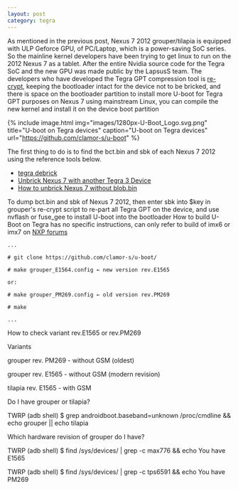 ```yaml
---
layout: post
category: tegra
---
```


As mentioned in the previous post, Nexus 7 2012 grouper/tilapia is equipped with ULP Geforce GPU, of PC/Laptop, which is a power-saving SoC series. So the mainline kernel developers have been trying to get linux to run on the 2012 Nexus 7 as a tablet. 
After the entire Nvidia source code for the Tegra SoC and the new GPU was made public by the LapsusS team. 
The developers who have developed the Tegra GPT compression tool is [re-crypt], keeping the bootloader intact for the device not to be bricked, 
and there is space on the bootloader partition to install more U-boot for Tegra GPT purposes on Nexus 7 using mainstream Linux, you can compile the new kernel and install it on the device boot partition

{% include image.html
            img="images/1280px-U-Boot_Logo.svg.png"
            title="U-boot on Tegra devices"
            caption="U-boot on Tegra devices" 
            url="https://github.com/clamor-s/u-boot" %}

The first thing to do is to find the bct.bin and sbk of each Nexus 7 2012 using the reference tools below.

- [tegra debrick]
- [Unbrick Nexus 7 with another Tegra 3 Device]
- [How to unbrick Nexus 7 without blob.bin]

To dump bct.bin and sbk of Nexus 7 2012, then enter sbk into $key in grouper's re-crypt script to re-part all Tegra GPT on the device, and use nvflash or fuse_gee to install U-boot into the bootloader
How to build U-Boot on Tegra has no specific instructions, can only refer to build of imx6 or imx7 on [NXP forums]

```
...

# git clone https://github.com/clamor-s/u-boot/

# make grouper_E1564.config ← new version rev.E1565

or:

# make grouper_PM269.config ← old version rev.PM269

# make

...

```

How to check variant rev.E1565 or rev.PM269

Variants

grouper rev. PM269 - without GSM (oldest)

grouper rev. E1565 - without GSM (modern revision)

tilapia rev. E1565 - with GSM

Do I have grouper or tilapia?

TWRP (adb shell) $ grep androidboot.baseband=unknown /proc/cmdline && echo grouper || echo tilapia

Which hardware revision of grouper do I have?

TWRP (adb shell) $ find /sys/devices/ | grep -c max776 && echo You have E1565

TWRP (adb shell) $ find /sys/devices/ | grep -c tps6591 && echo You have PM269

[re-crypt]: https://github.com/clamor-s/re-crypt
[tegra debrick]: https://github.com/tofurky/tegra30_debrick
[Unbrick Nexus 7 with another Tegra 3 Device]: https://forum.xda-developers.com/t/unbrick-nexus-7-with-another-tegra-3-device.4078627/
[How to unbrick Nexus 7 without blob.bin]: https://forum.xda-developers.com/t/tutorial-how-to-unbrick-nexus-7-without-blob-bin-requires-another-nexus-7-2012.4083879/
[NXP forums]: https://community.nxp.com/t5/i-MX-Processors-Knowledge-Base/Building-U-boot/ta-p/1127822
